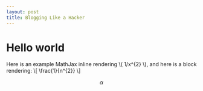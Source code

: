 ```yaml
---
layout: post
title: Blogging Like a Hacker
---
```


Hello world
===========

Here is an example MathJax inline rendering \\( 1/x^{2} \\), and here is a block rendering: 
\\[ \frac{1}{n^{2}} \\]

$$ \alpha $$
